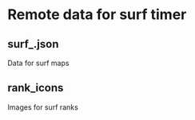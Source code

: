 # Remote data for surf timer

## surf_.json
Data for surf maps

## rank_icons
Images for surf ranks
